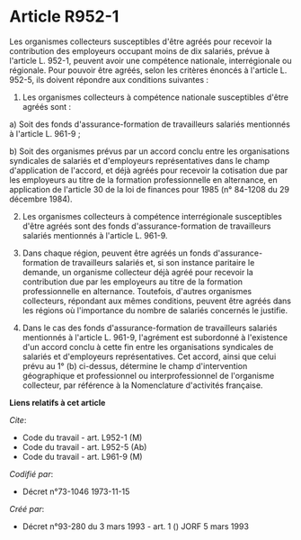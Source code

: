 # Article R952-1

Les organismes collecteurs susceptibles d'être agréés pour recevoir la contribution des employeurs occupant moins de dix
salariés, prévue à l'article L. 952-1, peuvent avoir une compétence nationale, interrégionale ou régionale. Pour pouvoir être
agréés, selon les critères énoncés à l'article L. 952-5, ils doivent répondre aux conditions suivantes :

1. Les organismes collecteurs à compétence nationale susceptibles d'être agréés sont :

a) Soit des fonds d'assurance-formation de travailleurs salariés mentionnés à l'article L. 961-9 ;

b) Soit des organismes prévus par un accord conclu entre les organisations syndicales de salariés et d'employeurs
représentatives dans le champ d'application de l'accord, et déjà agréés pour recevoir la cotisation due par les employeurs au
titre de la formation professionnelle en alternance, en application de l'article 30 de la loi de finances pour 1985 (n°
84-1208 du 29 décembre 1984).

2. Les organismes collecteurs à compétence interrégionale susceptibles d'être agréés sont des fonds d'assurance-formation de
travailleurs salariés mentionnés à l'article L. 961-9.

3. Dans chaque région, peuvent être agréés un fonds d'assurance-formation de travailleurs salariés et, si son instance
paritaire le demande, un organisme collecteur déjà agréé pour recevoir la contribution due par les employeurs au titre de la
formation professionnelle en alternance. Toutefois, d'autres organismes collecteurs, répondant aux mêmes conditions, peuvent
être agréés dans les régions où l'importance du nombre de salariés concernés le justifie.

4. Dans le cas des fonds d'assurance-formation de travailleurs salariés mentionnés à l'article L. 961-9, l'agrément est
subordonné à l'existence d'un accord conclu à cette fin entre les organisations syndicales de salariés et d'employeurs
représentatives. Cet accord, ainsi que celui prévu au 1° (b) ci-dessus, détermine le champ d'intervention géographique et
professionnel ou interprofessionnel de l'organisme collecteur, par référence à la Nomenclature d'activités française.

**Liens relatifs à cet article**

_Cite_:

  - Code du travail - art. L952-1 (M)
  - Code du travail - art. L952-5 (Ab)
  - Code du travail - art. L961-9 (M)

_Codifié par_:

  - Décret n°73-1046 1973-11-15

_Créé par_:

  - Décret n°93-280 du 3 mars 1993 - art. 1 () JORF 5 mars 1993
